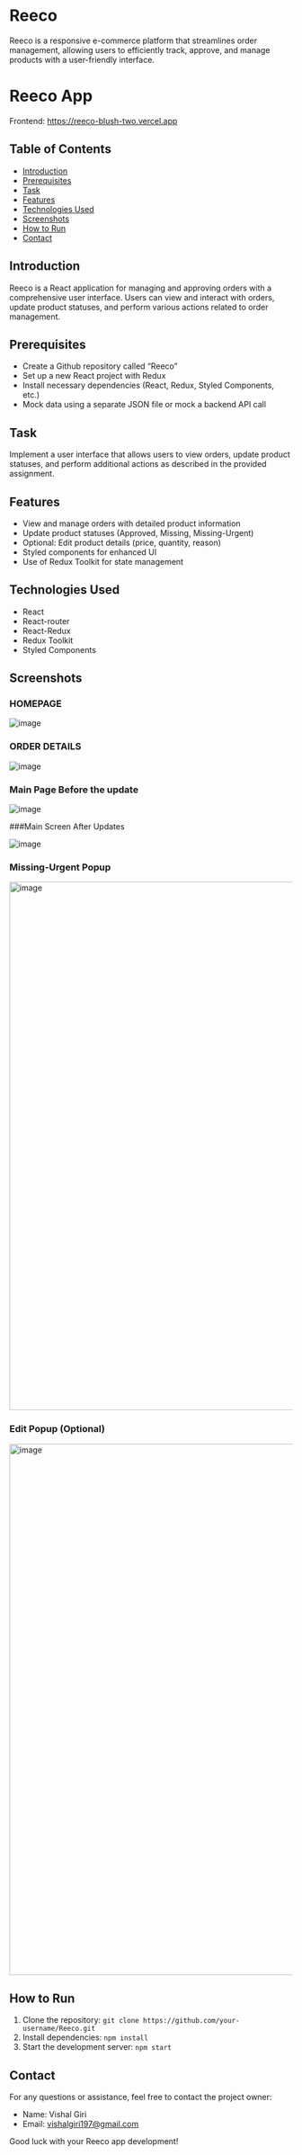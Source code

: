 # Reeco
Reeco is a responsive e-commerce platform that streamlines order management, allowing users to efficiently track, approve, and manage products with a user-friendly interface.

# Reeco App

Frontend: https://reeco-blush-two.vercel.app

## Table of Contents

- [Introduction](#introduction)
- [Prerequisites](#prerequisites)
- [Task](#task)
- [Features](#features)
- [Technologies Used](#technologies-used)
- [Screenshots](#screenshots)
- [How to Run](#how-to-run)
- [Contact](#contact)

## Introduction

Reeco is a React application for managing and approving orders with a comprehensive user interface. Users can view and interact with orders, update product statuses, and perform various actions related to order management.

## Prerequisites

- Create a Github repository called “Reeco”
- Set up a new React project with Redux
- Install necessary dependencies (React, Redux, Styled Components, etc.)
- Mock data using a separate JSON file or mock a backend API call

## Task

Implement a user interface that allows users to view orders, update product statuses, and perform additional actions as described in the provided assignment.

## Features

- View and manage orders with detailed product information
- Update product statuses (Approved, Missing, Missing-Urgent)
- Optional: Edit product details (price, quantity, reason)
- Styled components for enhanced UI
- Use of Redux Toolkit for state management

## Technologies Used

- React
- React-router
- React-Redux
- Redux Toolkit
- Styled Components

## Screenshots

### HOMEPAGE

![image](https://github.com/vishalG197/Reeco/assets/119415070/2a87c845-6427-45a3-aefb-99cbc0928ca2)


### ORDER DETAILS

![image](https://github.com/vishalG197/Reeco/assets/119415070/905ca270-a8cb-4aab-8ea3-ee9a8adac0b9)


### Main Page Before the update

![image](https://github.com/vishalG197/Reeco/assets/119415070/75a9a42d-7ca9-4e6d-9734-3c1fa2610e57)

###Main Screen After Updates

![image](https://github.com/vishalG197/Reeco/assets/119415070/9eacce2b-d38b-4655-9875-3b0d4f4942ca)



### Missing-Urgent Popup

<img width="940" alt="image" src="https://github.com/vishalG197/Reeco/assets/119415070/f9936457-6513-4e0c-b288-951b68aa4e41">


### Edit Popup (Optional)

<img width="945" alt="image" src="https://github.com/vishalG197/Reeco/assets/119415070/eccb7b23-367f-49db-bae9-4ca8a750aea7">




## How to Run

1. Clone the repository: `git clone https://github.com/your-username/Reeco.git`
2. Install dependencies: `npm install`
3. Start the development server: `npm start`

## Contact

For any questions or assistance, feel free to contact the project owner:

- Name: Vishal Giri
- Email: vishalgiri197@gmail.com

Good luck with your Reeco app development!
